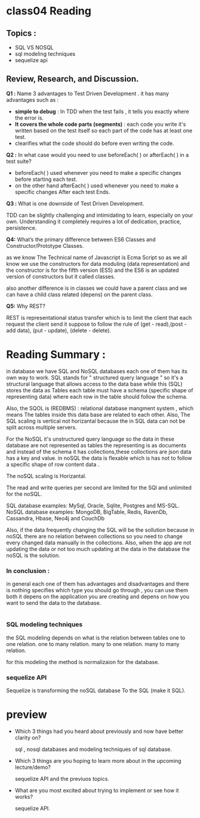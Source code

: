 # class04 Reading 
## Topics :
* SQL VS NOSQL
* sql modeling techniques
* sequelize api 

## Review, Research, and Discussion.

 **Q1 :** Name 3 advantages to Test Driven Development .
it has many advantages such as :
* **simple to debug** : In TDD when the test fails , it tells you exactly where the error is.
* **It covers the whole code parts (segments)** : each code you write it's written based on the test itself so each part of the code has at least one test.
* clearifies what the code should do before even writing the code.

**Q2 :**  In what case would you need to use beforeEach( ) or afterEach( ) in a test suite?

* beforeEach( ) used whenever you need to make a specific changes before starting each test.
* on the other hand   afterEach( ) used whenever you need to make a specific changes After each test Ends.

**Q3 :** What is one downside of Test Driven Development.

TDD can be slightly challenging and intimidating to learn, especially on your own. Understanding it completely requires a lot of dedication, practice, persistence.

**Q4:** What’s the primary difference between ES6 Classes and Constructor/Prototype Classes.

  as we know The Technical name of Javascript is Ecma Script so as we all know we use the constructors for data moduling (data representation) and the constructor is for the fifth version (ES5)  and the ES6 is an updated version of constructors but it called classes.

  also another  difference is in classes we could have a parent class and we can have a child class related (depens) on the parent class.

  **Q5:** Why REST?

  REST is representational status transfer which is to limit the client that each request the client send it suppose to follow the rule of (get - read),(post - add data), (put - update), (delete - delete).


  # Reading Summary :
  in database we have SQL and NoSQL databases each one of them has its own way to work.
  SQL stands for " structured query language " so it's a structural language that allows access to the data base while this (SQL) stores the data as Tables each table must have a schema (specific shape of representing data)
  where each row in the table should follow the schema.

  Also, the SQOL is (REDBMS) : relational database mangment system , which means The tables inside this data base are related to each other.
  Also, The SQL scaling is vertical not horizantal because the in SQL data can not be split across multiple servers.

  For the NoSQL it's unstructured query language so the data in these database are not represented as tables the representing is as documents and instead of the schema it has collections,these colloctions are json data has a key and value.
  in noSQL the data is flexable which is has not to follow a specific shape of row content data .

 The noSQL scaling is Horizantal.

 The read and write queries per second are limited for the SQl and unlimited for the noSQL.

 SQL database examples: MySql, Oracle, Sqlite, Postgres and MS-SQL. NoSQL database examples: MongoDB, BigTable, Redis, RavenDb, Cassandra, Hbase, Neo4j and CouchDb

  Also, if the data frequently changing the SQL will be the sollution because in noSQL there are no relation between collections so you  need to change every changed data manually in the collections.
  Also, when the app are not updating the data or not too much updating at the data in the database the noSQL is the solution.


### **In conclusion** :
in general each one of them has advantages and disadvantages and there is nothing specifies which type you should go through , you can use them both it depens on the application you are creating and depens on how you want to send the data to the database.


#
### SQL modeling techniques
the SQL modeling depends on what is the relation between tables 
one to one relation.
one to many relation.
many to one relation.
many to many relation.

for this modeling the method is normalizaion for the database.

### **sequelize API** 

Sequelize is transforming the noSQL database To the SQL (make it SQL).


# preview 
* Which 3 things had you heard about previously and now have better clarity on?

    sql , nosql databases and 
modeling techniques of sql database.


* Which 3 things are you hoping to learn more about in the upcoming lecture/demo?

   sequelize API and the previuos topics.

* What are you most excited about trying to implement or see how it works?

   sequelize API.
